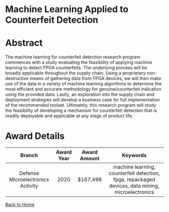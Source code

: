 
Machine Learning Applied to Counterfeit Detection
=================================================

# Abstract


The machine learning for counterfeit detection research program commences with a study evaluating the feasibility of applying machine learning to detect FPGA counterfeits. The underlying process will be broadly applicable throughout the supply chain. Using a proprietary non-destructive means of gathering data from FPGA devices, we will then make use of the data in a variety of machine learning algorithms to determine the most efficient and accurate methodology for genuine/counterfeit indication using the provided data. Lastly, an exploration into the supply chain and deployment strategies will develop a business case for full implementation of the recommended toolset. Ultimately, this research program will study the feasibility of developing a mechanism for counterfeit detection that is readily deployable and applicable at any stage of product life.  

# Award Details

|Branch|Award Year|Award Amount|Keywords|
| :---: | :---: | :---: | :---: |
|Defense Microelectronics Activity|2020|$167,498|machine learning, counterfeit detection, fpga, repackaged devices, data mining, microelectronics|
  
  


[Back to Home](https://github.com/chrischow/dod_sbir_awards#594)